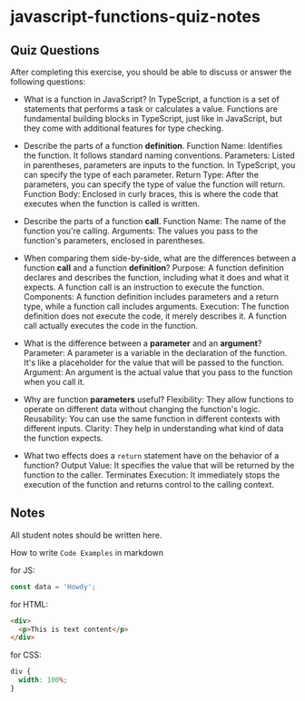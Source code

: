 # javascript-functions-quiz-notes

## Quiz Questions

After completing this exercise, you should be able to discuss or answer the following questions:

- What is a function in JavaScript?
  In TypeScript, a function is a set of statements that performs a task or calculates a value. Functions are fundamental building blocks in TypeScript, just like in JavaScript, but they come with additional features for type checking.

- Describe the parts of a function **definition**.
  Function Name: Identifies the function. It follows standard naming conventions.
  Parameters: Listed in parentheses, parameters are inputs to the function. In TypeScript, you can specify the type of each parameter.
  Return Type: After the parameters, you can specify the type of value the function will return.
  Function Body: Enclosed in curly braces, this is where the code that executes when the function is called is written.

- Describe the parts of a function **call**.
  Function Name: The name of the function you're calling.
  Arguments: The values you pass to the function's parameters, enclosed in parentheses.

- When comparing them side-by-side, what are the differences between a function **call** and a function **definition**?
  Purpose: A function definition declares and describes the function, including what it does and what it expects. A function call is an instruction to execute the function.
  Components: A function definition includes parameters and a return type, while a function call includes arguments.
  Execution: The function definition does not execute the code, it merely describes it. A function call actually executes the code in the function.

- What is the difference between a **parameter** and an **argument**?
  Parameter: A parameter is a variable in the declaration of the function. It's like a placeholder for the value that will be passed to the function.
  Argument: An argument is the actual value that you pass to the function when you call it.

- Why are function **parameters** useful?
  Flexibility: They allow functions to operate on different data without changing the function's logic.
  Reusability: You can use the same function in different contexts with different inputs.
  Clarity: They help in understanding what kind of data the function expects.

- What two effects does a `return` statement have on the behavior of a function?
  Output Value: It specifies the value that will be returned by the function to the caller.
  Terminates Execution: It immediately stops the execution of the function and returns control to the calling context.

## Notes

All student notes should be written here.

How to write `Code Examples` in markdown

for JS:

```javascript
const data = 'Howdy';
```

for HTML:

```html
<div>
  <p>This is text content</p>
</div>
```

for CSS:

```css
div {
  width: 100%;
}
```
